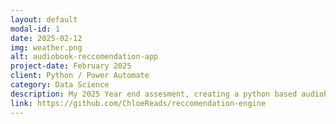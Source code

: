 ```yaml
---
layout: default
modal-id: 1
date: 2025-02-12
img: weather.png
alt: audiobook-reccomendation-app
project-date: February 2025
client: Python / Power Automate
category: Data Science
description: My 2025 Year end assesment, creating a python based audiobook recommendation engine with a front end GUI built in python using the Tkinter library bringing elements of Data Engineering/Infrastructure, Data Visualisation and Analytics
link: https://github.com/ChloeReads/reccomendation-engine
---
```

